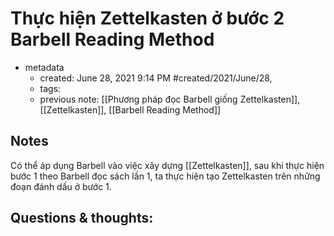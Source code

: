 # Thực hiện Zettelkasten ở bước 2 Barbell Reading Method

- metadata
	- created: June 28, 2021 9:14 PM #created/2021/June/28,
	- tags:
	- previous note: [[Phương pháp đọc Barbell giống Zettelkasten]], [[Zettelkasten]], [[Barbell Reading Method]]

## Notes

Có thể áp dụng Barbell vào việc xây dựng [[Zettelkasten]], sau khi thực hiện bước 1 theo Barbell đọc sách lần 1, ta thực hiện tạo Zettelkasten trên những đoạn đánh dấu ở bước 1.

## Questions & thoughts:


